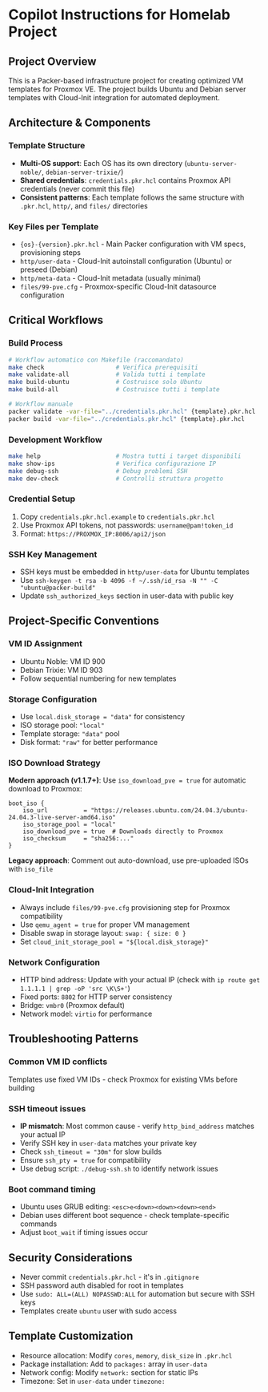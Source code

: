 # Copilot Instructions for Homelab Project

## Project Overview
This is a Packer-based infrastructure project for creating optimized VM templates for Proxmox VE. The project builds Ubuntu and Debian server templates with Cloud-Init integration for automated deployment.

## Architecture & Components

### Template Structure
- **Multi-OS support**: Each OS has its own directory (`ubuntu-server-noble/`, `debian-server-trixie/`)
- **Shared credentials**: `credentials.pkr.hcl` contains Proxmox API credentials (never commit this file)
- **Consistent patterns**: Each template follows the same structure with `.pkr.hcl`, `http/`, and `files/` directories

### Key Files per Template
- `{os}-{version}.pkr.hcl` - Main Packer configuration with VM specs, provisioning steps
- `http/user-data` - Cloud-Init autoinstall configuration (Ubuntu) or preseed (Debian)
- `http/meta-data` - Cloud-Init metadata (usually minimal)
- `files/99-pve.cfg` - Proxmox-specific Cloud-Init datasource configuration

## Critical Workflows

### Build Process
```bash
# Workflow automatico con Makefile (raccomandato)
make check                    # Verifica prerequisiti
make validate-all             # Valida tutti i template
make build-ubuntu             # Costruisce solo Ubuntu
make build-all                # Costruisce tutti i template

# Workflow manuale
packer validate -var-file="../credentials.pkr.hcl" {template}.pkr.hcl
packer build -var-file="../credentials.pkr.hcl" {template}.pkr.hcl
```

### Development Workflow
```bash
make help                     # Mostra tutti i target disponibili
make show-ips                 # Verifica configurazione IP
make debug-ssh                # Debug problemi SSH
make dev-check                # Controlli struttura progetto
```

### Credential Setup
1. Copy `credentials.pkr.hcl.example` to `credentials.pkr.hcl`
2. Use Proxmox API tokens, not passwords: `username@pam!token_id`
3. Format: `https://PROXMOX_IP:8006/api2/json`

### SSH Key Management
- SSH keys must be embedded in `http/user-data` for Ubuntu templates
- Use `ssh-keygen -t rsa -b 4096 -f ~/.ssh/id_rsa -N "" -C "ubuntu@packer-build"`
- Update `ssh_authorized_keys` section in user-data with public key

## Project-Specific Conventions

### VM ID Assignment
- Ubuntu Noble: VM ID 900
- Debian Trixie: VM ID 903
- Follow sequential numbering for new templates

### Storage Configuration
- Use `local.disk_storage = "data"` for consistency
- ISO storage pool: `"local"` 
- Template storage: `"data"` pool
- Disk format: `"raw"` for better performance

### ISO Download Strategy
**Modern approach (v1.1.7+)**: Use `iso_download_pve = true` for automatic download to Proxmox:
```hcl
boot_iso {
    iso_url          = "https://releases.ubuntu.com/24.04.3/ubuntu-24.04.3-live-server-amd64.iso"
    iso_storage_pool = "local"
    iso_download_pve = true  # Downloads directly to Proxmox
    iso_checksum     = "sha256:..."
}
```

**Legacy approach**: Comment out auto-download, use pre-uploaded ISOs with `iso_file`

### Cloud-Init Integration
- Always include `files/99-pve.cfg` provisioning step for Proxmox compatibility
- Use `qemu_agent = true` for proper VM management
- Disable swap in storage layout: `swap: { size: 0 }`
- Set `cloud_init_storage_pool = "${local.disk_storage}"`

### Network Configuration
- HTTP bind address: Update with your actual IP (check with `ip route get 1.1.1.1 | grep -oP 'src \K\S+'`)
- Fixed ports: `8802` for HTTP server consistency
- Bridge: `vmbr0` (Proxmox default)
- Network model: `virtio` for performance

## Troubleshooting Patterns

### Common VM ID conflicts
Templates use fixed VM IDs - check Proxmox for existing VMs before building

### SSH timeout issues  
- **IP mismatch**: Most common cause - verify `http_bind_address` matches your actual IP
- Verify SSH key in `user-data` matches your private key
- Check `ssh_timeout = "30m"` for slow builds
- Ensure `ssh_pty = true` for compatibility
- Use debug script: `./debug-ssh.sh` to identify network issues

### Boot command timing
- Ubuntu uses GRUB editing: `<esc>e<down><down><down><end>`
- Debian uses different boot sequence - check template-specific commands
- Adjust `boot_wait` if timing issues occur

## Security Considerations
- Never commit `credentials.pkr.hcl` - it's in `.gitignore`
- SSH password auth disabled for root in templates
- Use `sudo: ALL=(ALL) NOPASSWD:ALL` for automation but secure with SSH keys
- Templates create `ubuntu` user with sudo access

## Template Customization
- Resource allocation: Modify `cores`, `memory`, `disk_size` in `.pkr.hcl`
- Package installation: Add to `packages:` array in `user-data`
- Network config: Modify `network:` section for static IPs
- Timezone: Set in `user-data` under `timezone:`
